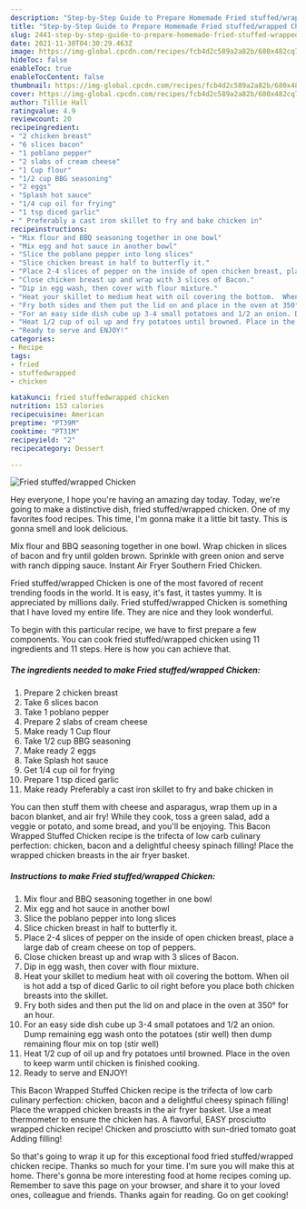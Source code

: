 ```yaml
---
description: "Step-by-Step Guide to Prepare Homemade Fried stuffed/wrapped Chicken"
title: "Step-by-Step Guide to Prepare Homemade Fried stuffed/wrapped Chicken"
slug: 2441-step-by-step-guide-to-prepare-homemade-fried-stuffed-wrapped-chicken
date: 2021-11-30T04:30:29.463Z
image: https://img-global.cpcdn.com/recipes/fcb4d2c589a2a82b/680x482cq70/fried-stuffedwrapped-chicken-recipe-main-photo.jpg
hideToc: false
enableToc: true
enableTocContent: false
thumbnail: https://img-global.cpcdn.com/recipes/fcb4d2c589a2a82b/680x482cq70/fried-stuffedwrapped-chicken-recipe-main-photo.jpg
cover: https://img-global.cpcdn.com/recipes/fcb4d2c589a2a82b/680x482cq70/fried-stuffedwrapped-chicken-recipe-main-photo.jpg
author: Tillie Hall
ratingvalue: 4.9
reviewcount: 20
recipeingredient:
- "2 chicken breast"
- "6 slices bacon"
- "1 poblano pepper"
- "2 slabs of cream cheese"
- "1 Cup flour"
- "1/2 cup BBG seasoning"
- "2 eggs"
- "Splash hot sauce"
- "1/4 cup oil for frying"
- "1 tsp diced garlic"
- " Preferably a cast iron skillet to fry and bake chicken in"
recipeinstructions:
- "Mix flour and BBQ seasoning together in one bowl"
- "Mix egg and hot sauce in another bowl"
- "Slice the poblano pepper into long slices"
- "Slice chicken breast in half to butterfly it."
- "Place 2-4 slices of pepper on the inside of open chicken breast, place a large dab of cream cheese on top of peppers."
- "Close chicken breast up and wrap with 3 slices of Bacon."
- "Dip in egg wash, then cover with flour mixture."
- "Heat your skillet to medium heat with oil covering the bottom.  When oil is hot add a tsp of diced Garlic to oil right before you place both chicken breasts into the skillet."
- "Fry both sides and then put the lid on and place in the oven at 350° for an hour."
- "For an easy side dish cube up 3-4 small potatoes and 1/2 an onion. Dump remaining egg wash onto the potatoes (stir well) then dump remaining flour mix on top (stir well)"
- "Heat 1/2 cup of oil up and fry potatoes until browned. Place in the oven to keep warm until chicken is finished cooking."
- "Ready to serve and ENJOY!"
categories:
- Recipe
tags:
- fried
- stuffedwrapped
- chicken

katakunci: fried stuffedwrapped chicken 
nutrition: 153 calories
recipecuisine: American
preptime: "PT39M"
cooktime: "PT31M"
recipeyield: "2"
recipecategory: Dessert

---
```



![Fried stuffed/wrapped Chicken](https://img-global.cpcdn.com/recipes/fcb4d2c589a2a82b/680x482cq70/fried-stuffedwrapped-chicken-recipe-main-photo.jpg)

Hey everyone, I hope you're having an amazing day today. Today, we're going to make a distinctive dish, fried stuffed/wrapped chicken. One of my favorites food recipes. This time, I'm gonna make it a little bit tasty. This is gonna smell and look delicious.

Mix flour and BBQ seasoning together in one bowl. Wrap chicken in slices of bacon and fry until golden brown. Sprinkle with green onion and serve with ranch dipping sauce. Instant Air Fryer Southern Fried Chicken.

Fried stuffed/wrapped Chicken is one of the most favored of recent trending foods in the world. It is easy, it's fast, it tastes yummy. It is appreciated by millions daily. Fried stuffed/wrapped Chicken is something that I have loved my entire life. They are nice and they look wonderful.


To begin with this particular recipe, we have to first prepare a few components. You can cook fried stuffed/wrapped chicken using 11 ingredients and 11 steps. Here is how you can achieve that.

<!--inarticleads1-->

##### The ingredients needed to make Fried stuffed/wrapped Chicken:

1. Prepare 2 chicken breast
1. Take 6 slices bacon
1. Take 1 poblano pepper
1. Prepare 2 slabs of cream cheese
1. Make ready 1 Cup flour
1. Take 1/2 cup BBG seasoning
1. Make ready 2 eggs
1. Take Splash hot sauce
1. Get 1/4 cup oil for frying
1. Prepare 1 tsp diced garlic
1. Make ready  Preferably a cast iron skillet to fry and bake chicken in


You can then stuff them with cheese and asparagus, wrap them up in a bacon blanket, and air fry! While they cook, toss a green salad, add a veggie or potato, and some bread, and you&#39;ll be enjoying. This Bacon Wrapped Stuffed Chicken recipe is the trifecta of low carb culinary perfection: chicken, bacon and a delightful cheesy spinach filling! Place the wrapped chicken breasts in the air fryer basket. 

<!--inarticleads2-->

##### Instructions to make Fried stuffed/wrapped Chicken:

1. Mix flour and BBQ seasoning together in one bowl
1. Mix egg and hot sauce in another bowl
1. Slice the poblano pepper into long slices
1. Slice chicken breast in half to butterfly it.
1. Place 2-4 slices of pepper on the inside of open chicken breast, place a large dab of cream cheese on top of peppers.
1. Close chicken breast up and wrap with 3 slices of Bacon.
1. Dip in egg wash, then cover with flour mixture.
1. Heat your skillet to medium heat with oil covering the bottom.  When oil is hot add a tsp of diced Garlic to oil right before you place both chicken breasts into the skillet.
1. Fry both sides and then put the lid on and place in the oven at 350° for an hour.
1. For an easy side dish cube up 3-4 small potatoes and 1/2 an onion. Dump remaining egg wash onto the potatoes (stir well) then dump remaining flour mix on top (stir well)
1. Heat 1/2 cup of oil up and fry potatoes until browned. Place in the oven to keep warm until chicken is finished cooking.
1. Ready to serve and ENJOY!

This Bacon Wrapped Stuffed Chicken recipe is the trifecta of low carb culinary perfection: chicken, bacon and a delightful cheesy spinach filling! Place the wrapped chicken breasts in the air fryer basket. Use a meat thermometer to ensure the chicken has. A flavorful, EASY prosciutto wrapped chicken recipe! Chicken and prosciutto with sun-dried tomato goat Adding filling! 

So that's going to wrap it up for this exceptional food fried stuffed/wrapped chicken recipe. Thanks so much for your time. I'm sure you will make this at home. There's gonna be more interesting food at home recipes coming up. Remember to save this page on your browser, and share it to your loved ones, colleague and friends. Thanks again for reading. Go on get cooking!
